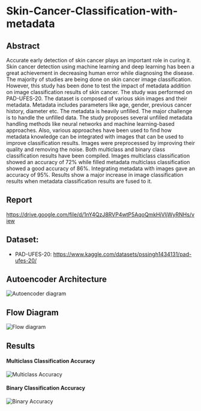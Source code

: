 # Skin-Cancer-Classification-with-metadata

## Abstract
Accurate early detection of skin cancer plays an important role in curing it. Skin cancer detection using machine learning and deep learning has been a great achievement in decreasing human error while diagnosing the disease. The majority of studies are being done on skin cancer image classification. However, this study has been done to test the impact of metadata addition on image classification results of skin cancer. The study was performed on PAD-UFES-20. The dataset is composed of various skin images and their metadata. Metadata includes parameters like age, gender, previous cancer history, diameter etc. The metadata is heavily unfilled. The major challenge is to handle the unfilled data. The study proposes several unfilled metadata handling methods like neural networks and machine learning-based approaches. Also, various approaches have been used to find how metadata knowledge can be integrated with images that can be used to improve classification results. Images were preprocessed by improving their quality and removing the noise. Both multiclass and binary class classification results have been compiled. Images multiclass classification showed an accuracy of 72% while filled metadata multiclass classification showed a good accuracy of 86%. Integrating metadata with images gave an accuracy of 95%. Results show a major increase in image classification results when metadata classification results are fused to it. 

## Report
https://drive.google.com/file/d/1nY4QzJ8RVP4wtP5AqoQmkHjVljWyRNHs/view

## Dataset:
- PAD-UFES-20: https://www.kaggle.com/datasets/pssingh1434131/pad-ufes-20/

## Autoencoder Architecture
![Autoencoder diagram](https://github.com/user-attachments/assets/f46a7851-42c1-45e9-8969-423e75986131)

## Flow Diagram
![Flow diagram](https://github.com/user-attachments/assets/112bce91-6b38-4efd-8eec-52be9e45a315)

## Results

#### Multiclass Classification Accuracy
![Multiclass Accuracy](https://github.com/user-attachments/assets/343903ec-50f5-4dc8-a644-01ef13458d8e)

#### Binary Classification Accuracy
![Binary Accuracy](https://github.com/user-attachments/assets/00b0e974-d4bb-427e-b97e-2cb5dd2cd34e)
